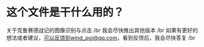 # 这个文件是干什么用的？


关于克鲁赛德战记的图像识别与点击 /br
我会尽快推出其他版本 /br
如果有更好的想法或者建议，可以反馈到wind_poi@qq.com，看到反馈后，我会尽快答复 /br





